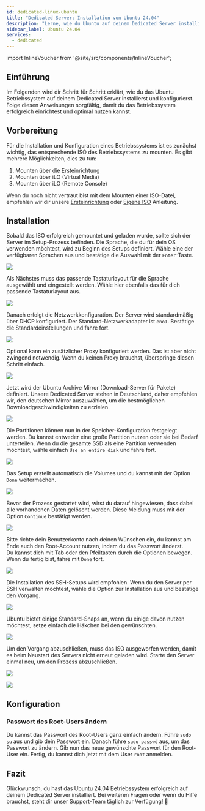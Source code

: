 ```yaml
---
id: dedicated-linux-ubuntu
title: "Dedicated Server: Installation von Ubuntu 24.04"
description: "Lerne, wie du Ubuntu auf deinem Dedicated Server installierst und konfigurierst, um optimale Performance und Zuverlässigkeit zu erreichen → Jetzt mehr erfahren"
sidebar_label: Ubuntu 24.04
services:
  - dedicated
---
```


import InlineVoucher from '@site/src/components/InlineVoucher';

## Einführung

Im Folgenden wird dir Schritt für Schritt erklärt, wie du das Ubuntu Betriebssystem auf deinem Dedicated Server installierst und konfigurierst. Folge diesen Anweisungen sorgfältig, damit du das Betriebssystem erfolgreich einrichtest und optimal nutzen kannst.

<InlineVoucher />

## Vorbereitung

Für die Installation und Konfiguration eines Betriebssystems ist es zunächst wichtig, das entsprechende ISO des Betriebssystems zu mounten. Es gibt mehrere Möglichkeiten, dies zu tun:

1. Mounten über die Ersteinrichtung
2. Mounten über iLO (Virtual Media)
3. Mounten über iLO (Remote Console)

Wenn du noch nicht vertraut bist mit dem Mounten einer ISO-Datei, empfehlen wir dir unsere [Ersteinrichtung](dedicated-setup.md) oder [Eigene ISO](dedicated-iso.md) Anleitung.



## Installation

Sobald das ISO erfolgreich gemountet und geladen wurde, sollte sich der Server im Setup-Prozess befinden. Die Sprache, die du für dein OS verwenden möchtest, wird zu Beginn des Setups definiert. Wähle eine der verfügbaren Sprachen aus und bestätige die Auswahl mit der `Enter`-Taste.

![](https://screensaver01.zap-hosting.com/index.php/s/yrHMNzstM23XZH6/preview)

Als Nächstes muss das passende Tastaturlayout für die Sprache ausgewählt und eingestellt werden. Wähle hier ebenfalls das für dich passende Tastaturlayout aus.

![](https://screensaver01.zap-hosting.com/index.php/s/x9kYGEWS5fy7Wjp/preview)

Danach erfolgt die Netzwerkkonfiguration. Der Server wird standardmäßig über DHCP konfiguriert. Der Standard-Netzwerkadapter ist `eno1`. Bestätige die Standardeinstellungen und fahre fort.

![](https://screensaver01.zap-hosting.com/index.php/s/6mr5kAKJQ39iJt5/preview)

Optional kann ein zusätzlicher Proxy konfiguriert werden. Das ist aber nicht zwingend notwendig. Wenn du keinen Proxy brauchst, überspringe diesen Schritt einfach.

![](https://screensaver01.zap-hosting.com/index.php/s/tz97Ee8ZQkxAGGb/preview)

Jetzt wird der Ubuntu Archive Mirror (Download-Server für Pakete) definiert. Unsere Dedicated Server stehen in Deutschland, daher empfehlen wir, den deutschen Mirror auszuwählen, um die bestmöglichen Downloadgeschwindigkeiten zu erzielen.

![](https://screensaver01.zap-hosting.com/index.php/s/xNknNyWAbd5DnsZ/preview)

Die Partitionen können nun in der Speicher-Konfiguration festgelegt werden. Du kannst entweder eine große Partition nutzen oder sie bei Bedarf unterteilen. Wenn du die gesamte SSD als eine Partition verwenden möchtest, wähle einfach `Use an entire disk` und fahre fort.

![](https://screensaver01.zap-hosting.com/index.php/s/2dJ9oeMGjpWn6cZ/preview)

Das Setup erstellt automatisch die Volumes und du kannst mit der Option `Done` weitermachen.

![](https://screensaver01.zap-hosting.com/index.php/s/WXfzt57Rtm2SQLD/preview)

Bevor der Prozess gestartet wird, wirst du darauf hingewiesen, dass dabei alle vorhandenen Daten gelöscht werden. Diese Meldung muss mit der Option `Continue` bestätigt werden.

![](https://screensaver01.zap-hosting.com/index.php/s/L3YcGNbYWpMmaDj/preview)

Bitte richte dein Benutzerkonto nach deinen Wünschen ein, du kannst am Ende auch den Root-Account nutzen, indem du das Passwort änderst.  
Du kannst dich mit Tab oder den Pfeiltasten durch die Optionen bewegen. Wenn du fertig bist, fahre mit `Done` fort.

![](https://screensaver01.zap-hosting.com/index.php/s/mqrjmF2ZmA2Qj9z/preview)

Die Installation des SSH-Setups wird empfohlen. Wenn du den Server per SSH verwalten möchtest, wähle die Option zur Installation aus und bestätige den Vorgang.

![](https://screensaver01.zap-hosting.com/index.php/s/Xz3zzMdZ6C523ip/preview)

Ubuntu bietet einige Standard-Snaps an, wenn du einige davon nutzen möchtest, setze einfach die Häkchen bei den gewünschten.

![](https://screensaver01.zap-hosting.com/index.php/s/wcGiSwX935jXeex/preview)

Um den Vorgang abzuschließen, muss das ISO ausgeworfen werden, damit es beim Neustart des Servers nicht erneut geladen wird. Starte den Server einmal neu, um den Prozess abzuschließen.

![](https://screensaver01.zap-hosting.com/index.php/s/SzrxCtJTx2S8Nef/preview)



![](https://screensaver01.zap-hosting.com/index.php/s/x3BRLSepSDFnYGA/preview)



## Konfiguration



### Passwort des Root-Users ändern

Du kannst das Passwort des Root-Users ganz einfach ändern. Führe `sudo su` aus und gib dein Passwort ein. Danach führe `sudo passwd` aus, um das Passwort zu ändern. Gib nun das neue gewünschte Passwort für den Root-User ein. Fertig, du kannst dich jetzt mit dem User `root` anmelden.



## Fazit

Glückwunsch, du hast das Ubuntu 24.04 Betriebssystem erfolgreich auf deinem Dedicated Server installiert. Bei weiteren Fragen oder wenn du Hilfe brauchst, steht dir unser Support-Team täglich zur Verfügung! 🙂






<InlineVoucher />